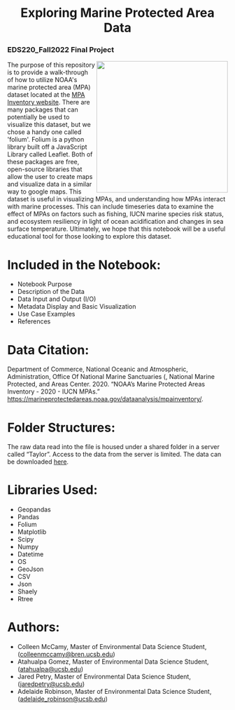 <h1 align="center"> Exploring Marine Protected Area Data </h1>
<h3> EDS220_Fall2022 Final Project </h3>

<img align="right" src="santa_barbara_coastline.jpg" width="300">


The purpose of this repository is to provide a walk-through of how to utilize NOAA's marine protected area (MPA) dataset located at the [MPA Inventory website](https://marineprotectedareas.noaa.gov/dataanalysis/mpainventory/). There are many packages that can potentially be used to visualize this dataset, but we chose a handy one called 'folium'. Folium is a python library built off a JavaScript Library called Leaflet. Both of these packages are free, open-source libraries that allow the user to create maps and visualize data in a similar way to google maps. This dataset is useful in visualizing MPAs, and understanding how MPAs interact with marine processes. This can include timeseries data to examine the effect of MPAs on factors such as fishing, IUCN marine species risk status, and ecosystem resiliency in light of ocean acidification and changes in sea surface temperature. Ultimately, we hope that this notebook will be a useful educational tool for those looking to explore this dataset. 

# Included in the Notebook:
- Notebook Purpose
- Description of the Data
- Data Input and Output (I/O)
- Metadata Display and Basic Visualization
- Use Case Examples
- References

# Data Citation:
Department of Commerce, National Oceanic and Atmospheric, Administration, Office Of National Marine Sanctuaries (, National Marine Protected, and Areas Center. 2020. “NOAA’s Marine Protected Areas Inventory - 2020 - IUCN MPAs.” https://marineprotectedareas.noaa.gov/dataanalysis/mpainventory/.


# Folder Structures:
The raw data read into the file is housed under a shared folder in a server called “Taylor”. Access to the data from the server is limited. The data can be downloaded [here](https://marineprotectedareas.noaa.gov/dataanalysis/mpainventory/).

# Libraries Used:
- Geopandas
- Pandas
- Folium
- Matplotlib
- Scipy
- Numpy
- Datetime
- OS
- GeoJson
- CSV
- Json
- Shaely
- Rtree

# Authors:
- Colleen McCamy, Master of Environmental Data Science Student, (colleenmccamy@bren.ucsb.edu)
- Atahualpa Gomez, Master of Environmental Data Science Student, (atahualpa@ucsb.edu)
- Jared Petry, Master of Environmental Data Science Student, (jaredpetry@ucsb.edu)
- Adelaide Robinson, Master of Environmental Data Science Student, (adelaide_robinson@ucsb.edu)

